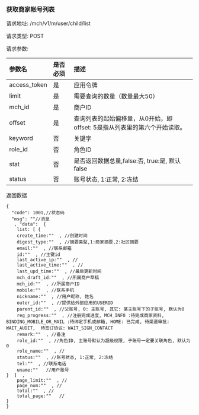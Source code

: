 ###  获取商家帐号列表

请求地址: /mch/v1/m/user/child/list

请求类型: POST

请求参数:


| 参数名 | 是否必须 | 描述 |
|:-- |:-- |:--   |
|access_token|是|应用令牌|
|limit|是|需要查询的数量（数量最大50）|
|mch_id|是|商户ID|
|offset|是|查询列表的起始偏移量，从0开始，即offset: 5是指从列表里的第六个开始读取。|
|keyword|否|关键字|
|role_id|否|角色ID|
|stat|否|是否返回数据总量,false:否, true:是,  默认false|
|status|否|账号状态, 1:正常, 2:冻结|

返回数据
```
{
  "code": 1001,//状态码
  "msg": ""//消息
   , "data":  {
    list: [ {
    create_time:""  , //创建时间
    digest_type:""  , //摘要类型,1:商家摘要,2:社区摘要
    email:""  , //联系邮箱
    id:""  , //主键id
    last_active_ip:""  , //
    last_active_time:""  , //
    last_upd_time:""  , //最后更新时间
    mch_draft_id:""  , //所属商户草稿
    mch_id:""  , //所属商户ID
    mobile:""  , //联系手机
    nickname:""  , //用户昵称, 姓名
    outer_id:""  , //提供给外部应用的USERID
    parent_id:""  , //父账号, 0: 主账号, 其它: 某主账号下的子账号, 默认为0
    reg_progress:""  , //注册完成进度, MCH_INFO :待完成商家资料, BINDING_MOBILE_OR_MAIL :待绑定手机或邮箱, HOME: 已完成, 待渠道审批: WAIT_AUDIT,  待签订协议: WAIT_SIGN_CONTACT
    remark:""  , //备注
    role_id:""  , //角色ID, 主账号默认为超级权限, 子账号一定要关联角色, 默认为0
    role_name:""  , //
    status:""  , //账号状态, 1:正常, 2:冻结
    tel:""  , //联系电话
    uname:""   //用户账号
}  ]  , 
    page_limit:""  , //
    page_num:""  , //
    total:""  , //
    total_page:""   //
}  
}
```

